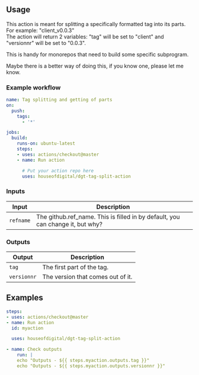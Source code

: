 ## Usage

This action is meant for splitting a specifically formatted tag into its parts.  
For example: "client_v0.0.3"  
The action will return 2 variables: "tag" will be set to "client" and "versionnr" will be set to "0.0.3".  

This is handy for monorepos that need to build some specific subprogram.  

Maybe there is a better way of doing this, if you know one, please let me know.


### Example workflow

```yaml
name: Tag splitting and getting of parts
on: 
  push:
    tags:
      - '*'

jobs:
  build:
    runs-on: ubuntu-latest
    steps:
    - uses: actions/checkout@master
    - name: Run action

      # Put your action repo here
      uses: houseofdigital/dgt-tag-split-action

````
### Inputs

| Input                | Description                                                                     |
|----------------------|---------------------------------------------------------------------------------|
| `refname`            | The github.ref_name. This is filled in by default, you can change it, but why?  |

### Outputs

| Output                                               | Description                                   |
|------------------------------------------------------|-----------------------------------------------|
| `tag`                                                | The first part of the tag.                    |
| `versionnr`                                          | The version that comes out of it.             |

## Examples

```yaml
steps:
- uses: actions/checkout@master
- name: Run action
  id: myaction

  uses: houseofdigital/dgt-tag-split-action

- name: Check outputs
    run: |
    echo "Outputs - ${{ steps.myaction.outputs.tag }}"
    echo "Outputs - ${{ steps.myaction.outputs.versionnr }}"

```
